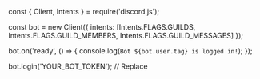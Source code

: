 const {
    Client,
    Intents
} = require('discord.js');

const bot = new Client({
    intents: [Intents.FLAGS.GUILDS, Intents.FLAGS.GUILD_MEMBERS, Intents.FLAGS.GUILD_MESSAGES]
});

bot.on('ready', () => {
    console.log(`Bot ${bot.user.tag} is logged in!`);
});

bot.login('YOUR_BOT_TOKEN'); // Replace
